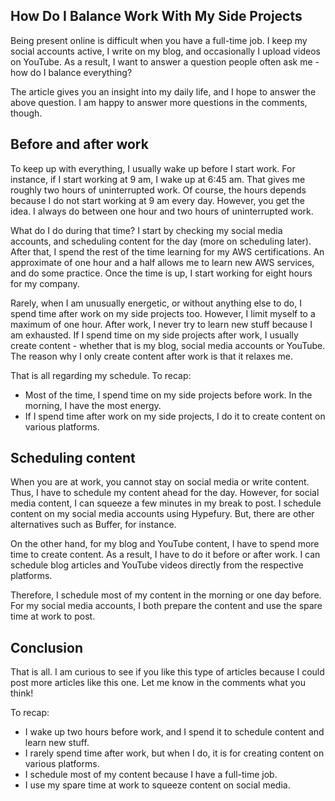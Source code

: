 ## How Do I Balance Work With My Side Projects

Being present online is difficult when you have a full-time job. I keep my social accounts active, I write on my blog, and occasionally I upload videos on YouTube. As a result, I want to answer a question people often ask me - how do I balance everything?

The article gives you an insight into my daily life, and I hope to answer the above question. I am happy to answer more questions in the comments, though.

## Before and after work
To keep up with everything, I usually wake up before I start work. For instance, if I start working at 9 am, I wake up at 6:45 am. That gives me roughly two hours of uninterrupted work. Of course, the hours depends because I do not start working at 9 am every day. However, you get the idea. I always do between one hour and two hours of uninterrupted work.

What do I do during that time? I start by checking my social media accounts, and scheduling content for the day (more on scheduling later). After that, I spend the rest of the time learning for my AWS certifications. An approximate of one hour and a half allows me to learn new AWS services, and do some practice. Once the time is up, I start working for eight hours for my company.

Rarely, when I am unusually energetic, or without anything else to do, I spend time after work on my side projects too. However, I limit myself to a maximum of one hour. After work, I never try to learn new stuff because I am exhausted. If I spend time on my side projects after work, I usually create content - whether that is my blog, social media accounts or YouTube. The reason why I only create content after work is that it relaxes me.

That is all regarding my schedule. To recap:
* Most of the time, I spend time on my side projects before work. In the morning, I have the most energy.
* If I spend time after work on my side projects, I do it to create content on various platforms.

## Scheduling content
When you are at work, you cannot stay on social media or write content. Thus, I have to schedule my content ahead for the day. However, for social media content, I can squeeze a few minutes in my break to post. I schedule content on my social media accounts using Hypefury. But, there are other alternatives such as Buffer, for instance.

On the other hand, for my blog and YouTube content, I have to spend more time to create content. As a result, I have to do it before or after work. I can schedule blog articles and YouTube videos directly from the respective platforms.

Therefore, I schedule most of my content in the morning or one day before. For my social media accounts, I both prepare the content and use the spare time at work to post.

## Conclusion
That is all. I am curious to see if you like this type of articles because I could post more articles like this one. Let me know in the comments what you think!

To recap:
* I wake up two hours before work, and I spend it to schedule content and learn new stuff.
* I rarely spend time after work, but when I do, it is for creating content on various platforms.
* I schedule most of my content because I have a full-time job.
* I use my spare time at work to squeeze content on social media.